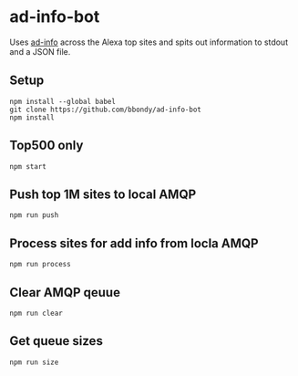 # ad-info-bot

Uses [ad-info](https://github.com/bbondy/ad-info) across the Alexa top sites and spits out information to stdout and a JSON file.

## Setup

    npm install --global babel
    git clone https://github.com/bbondy/ad-info-bot
    npm install

## Top500 only

    npm start

## Push top 1M sites to local AMQP

    npm run push

## Process sites for add info from locla AMQP

    npm run process

## Clear AMQP qeuue

    npm run clear

## Get queue sizes

    npm run size
